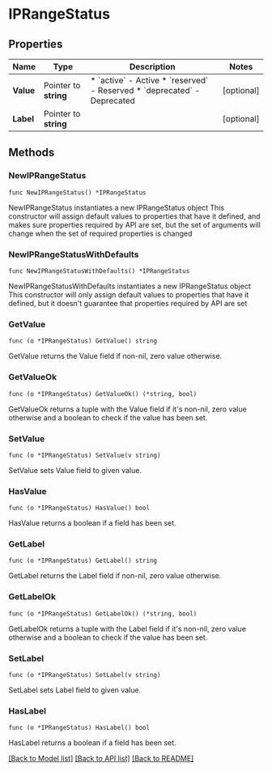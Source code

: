 # IPRangeStatus

## Properties

Name | Type | Description | Notes
------------ | ------------- | ------------- | -------------
**Value** | Pointer to **string** | * &#x60;active&#x60; - Active * &#x60;reserved&#x60; - Reserved * &#x60;deprecated&#x60; - Deprecated | [optional] 
**Label** | Pointer to **string** |  | [optional] 

## Methods

### NewIPRangeStatus

`func NewIPRangeStatus() *IPRangeStatus`

NewIPRangeStatus instantiates a new IPRangeStatus object
This constructor will assign default values to properties that have it defined,
and makes sure properties required by API are set, but the set of arguments
will change when the set of required properties is changed

### NewIPRangeStatusWithDefaults

`func NewIPRangeStatusWithDefaults() *IPRangeStatus`

NewIPRangeStatusWithDefaults instantiates a new IPRangeStatus object
This constructor will only assign default values to properties that have it defined,
but it doesn't guarantee that properties required by API are set

### GetValue

`func (o *IPRangeStatus) GetValue() string`

GetValue returns the Value field if non-nil, zero value otherwise.

### GetValueOk

`func (o *IPRangeStatus) GetValueOk() (*string, bool)`

GetValueOk returns a tuple with the Value field if it's non-nil, zero value otherwise
and a boolean to check if the value has been set.

### SetValue

`func (o *IPRangeStatus) SetValue(v string)`

SetValue sets Value field to given value.

### HasValue

`func (o *IPRangeStatus) HasValue() bool`

HasValue returns a boolean if a field has been set.

### GetLabel

`func (o *IPRangeStatus) GetLabel() string`

GetLabel returns the Label field if non-nil, zero value otherwise.

### GetLabelOk

`func (o *IPRangeStatus) GetLabelOk() (*string, bool)`

GetLabelOk returns a tuple with the Label field if it's non-nil, zero value otherwise
and a boolean to check if the value has been set.

### SetLabel

`func (o *IPRangeStatus) SetLabel(v string)`

SetLabel sets Label field to given value.

### HasLabel

`func (o *IPRangeStatus) HasLabel() bool`

HasLabel returns a boolean if a field has been set.


[[Back to Model list]](../README.md#documentation-for-models) [[Back to API list]](../README.md#documentation-for-api-endpoints) [[Back to README]](../README.md)


